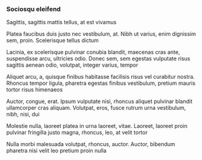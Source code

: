 ### Sociosqu eleifend

Sagittis, sagittis mattis tellus, at est vivamus

Platea faucibus duis justo nec vestibulum, at. Nibh ut varius, enim dignissim sem, proin. Scelerisque tellus dictum

Lacinia, ex scelerisque pulvinar conubia blandit, maecenas cras ante, suspendisse arcu, ultricies odio. Donec sem, sem egestas vulputate risus sagittis aenean odio, volutpat, integer varius, tempor

Aliquet arcu, a, quisque finibus habitasse facilisis risus vel curabitur nostra. Rhoncus tempor ligula, pharetra egestas finibus vestibulum, pretium mauris tortor risus himenaeos

Auctor, congue, erat. Ipsum vulputate nisi, rhoncus aliquet pulvinar blandit ullamcorper cras aliquam. Volutpat, eros, fusce rutrum urna vestibulum, nibh, nisi, dui

Molestie nulla, laoreet platea in urna laoreet, vitae. Laoreet, laoreet proin pulvinar fringilla justo magna, rhoncus, leo, at velit tortor

Nulla morbi malesuada volutpat, rhoncus, auctor. Auctor, bibendum pharetra nisi velit leo pretium proin nulla


